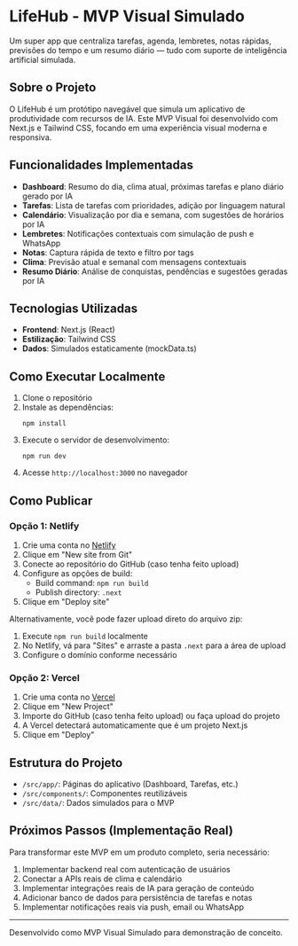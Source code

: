# LifeHub - MVP Visual Simulado

Um super app que centraliza tarefas, agenda, lembretes, notas rápidas, previsões do tempo e um resumo diário — tudo com suporte de inteligência artificial simulada.

## Sobre o Projeto

O LifeHub é um protótipo navegável que simula um aplicativo de produtividade com recursos de IA. Este MVP Visual foi desenvolvido com Next.js e Tailwind CSS, focando em uma experiência visual moderna e responsiva.

## Funcionalidades Implementadas

- **Dashboard**: Resumo do dia, clima atual, próximas tarefas e plano diário gerado por IA
- **Tarefas**: Lista de tarefas com prioridades, adição por linguagem natural
- **Calendário**: Visualização por dia e semana, com sugestões de horários por IA
- **Lembretes**: Notificações contextuais com simulação de push e WhatsApp
- **Notas**: Captura rápida de texto e filtro por tags
- **Clima**: Previsão atual e semanal com mensagens contextuais
- **Resumo Diário**: Análise de conquistas, pendências e sugestões geradas por IA

## Tecnologias Utilizadas

- **Frontend**: Next.js (React)
- **Estilização**: Tailwind CSS
- **Dados**: Simulados estaticamente (mockData.ts)

## Como Executar Localmente

1. Clone o repositório
2. Instale as dependências:
   ```
   npm install
   ```
3. Execute o servidor de desenvolvimento:
   ```
   npm run dev
   ```
4. Acesse `http://localhost:3000` no navegador

## Como Publicar

### Opção 1: Netlify

1. Crie uma conta no [Netlify](https://www.netlify.com/)
2. Clique em "New site from Git"
3. Conecte ao repositório do GitHub (caso tenha feito upload)
4. Configure as opções de build:
   - Build command: `npm run build`
   - Publish directory: `.next`
5. Clique em "Deploy site"

Alternativamente, você pode fazer upload direto do arquivo zip:
1. Execute `npm run build` localmente
2. No Netlify, vá para "Sites" e arraste a pasta `.next` para a área de upload
3. Configure o domínio conforme necessário

### Opção 2: Vercel

1. Crie uma conta no [Vercel](https://vercel.com/)
2. Clique em "New Project"
3. Importe do GitHub (caso tenha feito upload) ou faça upload do projeto
4. A Vercel detectará automaticamente que é um projeto Next.js
5. Clique em "Deploy"

## Estrutura do Projeto

- `/src/app/`: Páginas do aplicativo (Dashboard, Tarefas, etc.)
- `/src/components/`: Componentes reutilizáveis
- `/src/data/`: Dados simulados para o MVP

## Próximos Passos (Implementação Real)

Para transformar este MVP em um produto completo, seria necessário:

1. Implementar backend real com autenticação de usuários
2. Conectar a APIs reais de clima e calendário
3. Implementar integrações reais de IA para geração de conteúdo
4. Adicionar banco de dados para persistência de tarefas e notas
5. Implementar notificações reais via push, email ou WhatsApp

---

Desenvolvido como MVP Visual Simulado para demonstração de conceito.
